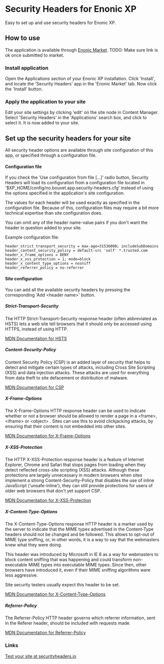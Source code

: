 # Security Headers for Enonic XP
Easy to set up and use security headers for Enonic XP.

## How to use
The application is available through [Enonic Market](https://market.enonic.com/vendors/bouvet/no.bouvet.exp.securityheaders).
TODO: Make sure link is ok once submitted to market.

### Install application
Open the Applications section of your Enonic XP installation. Click 'Install', 
and locate the 'Security Headers' app in the 'Enonic Market' tab. Now click the 'Install'
button.

### Apply the application to your site
Edit your site settings by clicking 'edit' on the site node in Content Manager. Select 'Security Headers'
in the 'Applications' search box, and click to select it. It is now added to your site.

## Set up the security headers for your site

All security header options are available through site configuration of this app, or specified through a
configuration file.

#### Configuration file
If you check the 'Use configuration from file [...]' radio button, Security Headers will load its
configuration from a configuration file located in '$XP_HOME/config/no.bouvet.app.security-headers.cfg'
instead of using the options specified in the application's site configuration.

The values for each header will be used exactly as specified in the configuration file. Because of this,
configuration files may require a bit more technical expertise than site configuration does.

You can omit any of the header name-value pairs if you don't want the header in question added to your
site.

Example configuration file:
```
header_strict_transport_security = max-age=31536000; includeSubDomains
header_content_security_policy = default-src 'self' *.trusted.com
header_x_frame_options = DENY
header_x_xss_protection = 1; mode=block
header_x_content_type_options = nosniff
header_referrer_policy = no-referrer
```

#### Site configuration

You can add all the available security headers by pressing the corresponding 'Add &lt;header name&gt;'
button.

##### Strict-Transport-Security
The HTTP Strict-Transport-Security response header (often abbreviated as HSTS)  lets a web site tell browsers that it should only be accessed using HTTPS, instead of using HTTP.

[MDN Documentation for HSTS](https://developer.mozilla.org/en-US/docs/Web/HTTP/Headers/Strict-Transport-Security)

##### Content-Security-Policy
Content Security Policy (CSP) is an added layer of security that helps to detect and mitigate certain types of attacks, including Cross Site Scripting (XSS) and data injection attacks. These attacks are used for everything from data theft to site defacement or distribution of malware.

[MDN Documentation for CSP](https://developer.mozilla.org/en-US/docs/Web/HTTP/CSP)

##### X-Frame-Options
The X-Frame-Options HTTP response header can be used to indicate whether or not a browser should be allowed to render a page in a &lt;frame&gt;, &lt;iframe&gt; or &lt;object&gt; . Sites can use this to avoid clickjacking attacks, by ensuring that their content is not embedded into other sites.

[MDN Documentation for X-Frame-Options](https://developer.mozilla.org/en-US/docs/Web/HTTP/Headers/X-Frame-Options)

##### X-XSS-Protection
The HTTP X-XSS-Protection response header is a feature of Internet Explorer, Chrome and Safari that stops pages from loading when they detect reflected cross-site scripting (XSS) attacks. Although these protections are largely unnecessary in modern browsers when sites implement a strong Content-Security-Policy that disables the use of inline JavaScript ('unsafe-inline'), they can still provide protections for users of older web browsers that don't yet support CSP.

[MDN Documentation for X-XSS-Protection](https://developer.mozilla.org/en-US/docs/Web/HTTP/Headers/X-XSS-Protection)

##### X-Content-Type-Options
The X-Content-Type-Options response HTTP header is a marker used by the server to indicate that the MIME types advertised in the Content-Type headers should not be changed and be followed. This allows to opt-out of MIME type sniffing, or, in other words, it is a way to say that the webmasters knew what they were doing.

This header was introduced by Microsoft in IE 8 as a way for webmasters to block content sniffing that was happening and could transform non-executable MIME types into executable MIME types. Since then, other browsers have introduced it, even if their MIME sniffing algorithms were less aggressive.

Site security testers usually expect this header to be set.

[MDN Documentation for X-Content-Type-Options](https://developer.mozilla.org/en-US/docs/Web/HTTP/Headers/X-Content-Type-Options)

##### Referrer-Policy
The Referrer-Policy HTTP header governs which referrer information, sent in the Referer header, should be included with requests made.

[MDN Documentation for Referrer-Policy](https://developer.mozilla.org/en-US/docs/Web/HTTP/Headers/Referrer-Policy)
        
### Links
[Test your site at securityheaders.io](https://securityheaders.io/)









